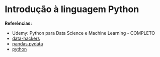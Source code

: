 # Introdução à linguagem Python

**Referências:**

* Udemy: Python para Data Science e Machine Learning - COMPLETO
* [data-hackers](https://medium.com/data-hackers/uma-introdução-simples-ao-pandas-1e15eea37fa1)
* [pandas.pydata](https://pandas.pydata.org/)
* [python](https://www.python.org/)
